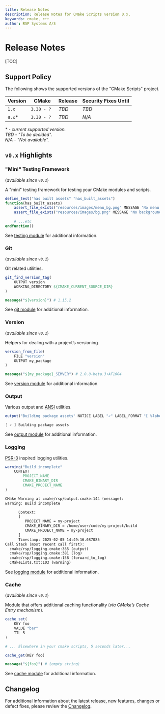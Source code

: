 ```yaml
---
title: Release Notes
description: Release Notes for CMake Scripts version 0.x.
keywords: cmake, c++
author: RSP Systems A/S
---
```


# Release Notes

[TOC]

## Support Policy

The following shows the supported versions of the "CMake Scripts" project.

| Version | CMake       | Release | Security Fixes Until |
|---------|-------------|---------|----------------------|
| `1.x`   | `3.30 - ?`  | _TBD_   | _TBD_                |
| `0.x`*  | `3.30 - ? ` | _TBD_   | _N/A_                |

_* - current supported version._ \
_TBD - "To be decided"._ \
_N/A - "Not available"._

## `v0.x` Highlights

### "Mini" Testing Framework

(_available since `v0.1`_)

A "mini" testing framework for testing your CMake modules and scripts.

```cmake
define_test("has built assets" "has_built_assets")
function(has_built_assets)
    assert_file_exists("resources/images/menu_bg.png" MESSAGE "No menu bg")
    assert_file_exists("resources/images/bg.png" MESSAGE "No background")
    
    # ...etc
endfunction()
```

See [testing module](./modules/testing/cmake/index.md) for additional information.

### Git

(_available since `v0.1`_)

Git related utilities.

```cmake
git_find_version_tag(
    OUTPUT version
    WORKING_DIRECTORY ${CMAKE_CURRENT_SOURCE_DIR}
)

message("${version}") # 1.15.2
```

See [git module](./modules/git/index.md) for additional information.

### Version

(_available since `v0.1`_)

Helpers for dealing with a project’s versioning

```cmake
version_from_file(
    FILE "version"
    OUTPUT my_package
)

message("${my_package}_SEMVER") # 2.0.0-beta.3+AF1004
```

See [version module](./modules/version/index.md) for additional information.

### Output

Various output and [ANSI](./modules/output/ansi.md) utilities.

```cmake
output("Building package assets" NOTICE LABEL "✓" LABEL_FORMAT "[ %label% ] ")
```

```txt
[ ✓ ] Building package assets
```

See [output module](./modules/output/index.md) for additional information.

### Logging

[PSR-3](https://www.php-fig.org/psr/psr-3/) inspired logging utilities.

```cmake
warning("Build incomplete"
    CONTEXT
        PROJECT_NAME
        CMAKE_BINARY_DIR
        CMAKE_PROJECT_NAME
)
```

```txt
CMake Warning at cmake/rsp/output.cmake:144 (message):
warning: Build incomplete

      Context: 
      [
         PROJECT_NAME = my-project
         CMAKE_BINARY_DIR = /home/user/code/my-project/build
         CMAKE_PROJECT_NAME = my-project
      ]
      Timestamp: 2025-02-05 14:49:16.087085
Call Stack (most recent call first):
  cmake/rsp/logging.cmake:335 (output)
  cmake/rsp/logging.cmake:381 (log)
  cmake/rsp/logging.cmake:158 (forward_to_log)
  CMakeLists.txt:103 (warning)
```

See [logging module](./modules/logging/index.md) for additional information.

### Cache

(_available since `v0.1`_)

Module that offers additional caching functionality (_via CMake’s Cache Entry mechanism_).

```cmake
cache_set(
    KEY foo
    VALUE "bar"
    TTL 5
)

# ... Elsewhere in your cmake scripts, 5 seconds later...

cache_get(KEY foo)

message("${foo}") # (empty string)
```

See [cache module](./modules/cache/index.md) for additional information.

## Changelog

For additional information about the latest release, new features, changes or defect fixes, please review the
[Changelog](https://github.com/rsps/cmake-scripts/blob/main/CHANGELOG.md).

